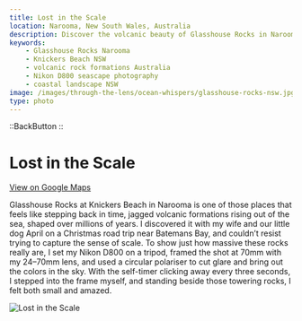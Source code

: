 ```yaml
---
title: Lost in the Scale
location: Narooma, New South Wales, Australia
description: Discover the volcanic beauty of Glasshouse Rocks in Narooma, NSW. A self-portrait reveals the true scale of these towering formations.
keywords:
    - Glasshouse Rocks Narooma
    - Knickers Beach NSW
    - volcanic rock formations Australia
    - Nikon D800 seascape photography
    - coastal landscape NSW
image: /images/through-the-lens/ocean-whispers/glasshouse-rocks-nsw.jpg
type: photo
---
```


::BackButton
::

# Lost in the Scale

<a href="https://www.google.com/maps/search/?api=1&query=Glasshouse+Rocks,+Narooma,+New+South+Wales,+Australia" target="_blank" rel="noopener noreferrer">View on Google Maps</a>

Glasshouse Rocks at Knickers Beach in Narooma is one of those places that feels like stepping back in time, jagged volcanic formations rising out of the sea, shaped over millions of years. I discovered it with my wife and our little dog April on a Christmas road trip near Batemans Bay, and couldn’t resist trying to capture the sense of scale. To show just how massive these rocks really are, I set my Nikon D800 on a tripod, framed the shot at 70mm with my 24–70mm lens, and used a circular polariser to cut glare and bring out the colors in the sky. With the self-timer clicking away every three seconds, I stepped into the frame myself, and standing beside those towering rocks, I felt both small and amazed.

![Lost in the Scale](/images/through-the-lens/ocean-whispers/glasshouse-rocks-nsw.jpg)

<div class="mb-8"></div>

